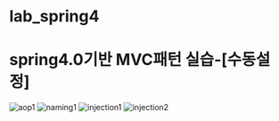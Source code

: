 # lab_spring4

# spring4.0기반 MVC패턴 실습-[수동설정]

![aop1](https://user-images.githubusercontent.com/78460500/118069587-68aa4400-b3df-11eb-96c3-173f101b725f.gif)
![naming1](https://user-images.githubusercontent.com/78460500/118069625-765fc980-b3df-11eb-8291-697e6d2110af.gif)
![injection1](https://user-images.githubusercontent.com/78460500/118069635-78c22380-b3df-11eb-838c-b1296e48975d.gif)
![injection2](https://user-images.githubusercontent.com/78460500/118069640-7a8be700-b3df-11eb-8f90-715ecfa1361a.gif)
